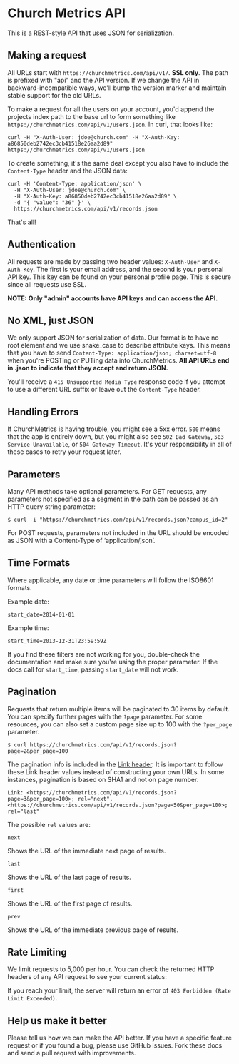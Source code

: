 # Church Metrics API

This is a REST-style API that uses JSON for serialization.

## Making a request

All URLs start with `https://churchmetrics.com/api/v1/`. **SSL only**. The path is prefixed with "api" and the API version. If we change the API in backward-incompatible ways, we'll bump the version marker and maintain stable support for the old URLs.

To make a request for all the users on your account, you'd append the projects index path to the base url to form something like `https://churchmetrics.com/api/v1/users.json`. In curl, that looks like:

```
curl -H "X-Auth-User: jdoe@church.com" -H "X-Auth-Key: a86850deb2742ec3cb41518e26aa2d89" https://churchmetrics.com/api/v1/users.json
```

To create something, it's the same deal except you also have to include the `Content-Type` header and the JSON data:

```
curl -H 'Content-Type: application/json' \
  -H "X-Auth-User: jdoe@church.com" \
  -H "X-Auth-Key: a86850deb2742ec3cb41518e26aa2d89" \
  -d '{ "value": "36" }' \
  https://churchmetrics.com/api/v1/records.json
```

That's all!

## Authentication

All requests are made by passing two header values: `X-Auth-User` and `X-Auth-Key`. The first is your email address, and the second is your personal API key. This key can be found on your personal profile page. This is secure since all requests use SSL.

**NOTE: Only "admin" accounts have API keys and can access the API.**


## No XML, just JSON

We only support JSON for serialization of data. Our format is to have no root element and we use snake\_case to describe attribute keys. This means that you have to send `Content-Type: application/json; charset=utf-8` when you're POSTing or PUTing data into ChurchMetrics. **All API URLs end in .json to indicate that they accept and return JSON.**

You'll receive a `415 Unsupported Media Type` response code if you attempt to use a different URL suffix or leave out the `Content-Type` header.

## Handling Errors

If ChurchMetrics is having trouble, you might see a 5xx error. `500` means that the app is entirely down, but you might also see `502 Bad Gateway`, `503 Service Unavailable`, or `504 Gateway Timeout`. It's your responsibility in all of these cases to retry your request later. 

## Parameters

Many API methods take optional parameters. For GET requests, any parameters not specified as a segment in the path can be passed as an HTTP query string parameter:

    $ curl -i "https://churchmetrics.com/api/v1/records.json?campus_id=2"
    
For POST requests, parameters not included in the URL should be encoded as JSON with a Content-Type of ‘application/json’.

## Time Formats

Where applicable, any date or time parameters will follow the ISO8601 formats. 

Example date:
    
    start_date=2014-01-01
    
Example time:

    start_time=2013-12-31T23:59:59Z

If you find these filters are not working for you, double-check the documentation and make sure you're using the proper parameter. If the docs call for ```start_time```, passing ```start_date``` will not work.


## Pagination

Requests that return multiple items will be paginated to 30 items by default. You can specify further pages with the `?page` parameter. For some resources, you can also set a custom page size up to 100 with the `?per_page` parameter. 

    $ curl https://churchmetrics.com/api/v1/records.json?page=2&per_page=100
    

The pagination info is included in the [Link header](http://tools.ietf.org/html/rfc5988). It is important to follow these Link header values instead of constructing your own URLs. In some instances, pagination is based on SHA1 and not on page number.

	Link: <https://churchmetrics.com/api/v1/records.json?page=3&per_page=100>; rel="next",<https://churchmetrics.com/api/v1/records.json?page=50&per_page=100>; rel="last"
    
The possible `rel` values are:

`next`

Shows the URL of the immediate next page of results.

`last`

Shows the URL of the last page of results.

`first`

Shows the URL of the first page of results.

`prev`

Shows the URL of the immediate previous page of results.

## Rate Limiting

We limit requests to 5,000 per hour. You can check the returned HTTP headers of any API request to see your current status:

If you reach your limit, the server will return an error of ```403 Forbidden (Rate Limit Exceeded)```.

## Help us make it better

Please tell us how we can make the API better. If you have a specific feature request or if you found a bug, please use GitHub issues. Fork these docs and send a pull request with improvements.
